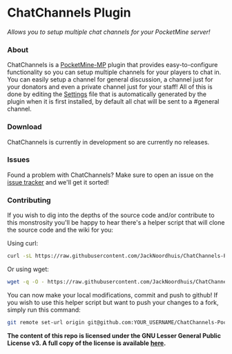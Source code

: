 ChatChannels Plugin
===============
_Allows you to setup multiple chat channels for your PocketMine server!_

### About

ChatChannels is a [PocketMine-MP](https://github.com/pmmp/PocketMine-MP) plugin that provides easy-to-configure
functionality so you can setup multiple channels for your players to chat in. You can easily setup a channel for
general discussion, a channel just for your donators and even a private channel just for your staff! All of this is
done by editing the [Settings](https://github.com/JackNoordhuis/ChatChannels/blob/master/resources/Settings.yml) file
that is automatically generated by the plugin when it is first installed, by default all chat will be sent to a
\#general channel.

<!--- ### Wiki

Cool, but how the heck do I set it up? Glad you asked! [Jump over to the wiki](https://github.com/JackNoordhuis/ChatChannels-PocketMine/wiki/Configuring)
and find out! --->

### Download

ChatChannels is currently in development so are currently no releases.

<!--- ChatChannels is currently in the ALPHA stage of releases so some things may not work as expected and there is no
guarantee the plugin won't suddenly stop working. If you would like to try out the plugin head over [to the releases](https://github.com/JackNoordhuis/ChatChannels-PocketMine/releases)
and grab the latest version compatible with your PocketMine server. --->

### Issues

Found a problem with ChatChannels? Make sure to open an issue on the [issue tracker](https://github.com/JackNoordhuis/ChatChannels-PocketMine/issues)
and we'll get it sorted!

### Contributing

If you wish to dig into the depths of the source code and/or contribute to this monstrosity you'll be happy to hear
there's a helper script that will clone the source code and the wiki for you:

Using curl:

```bash
curl -sL https://raw.githubusercontent.com/JackNoordhuis/ChatChannels-PocketMine/master/clone.sh | bash -s -
```

Or using wget:

```bash
wget -q -O - https://raw.githubusercontent.com/JackNoordhuis/ChatChannels-PocketMine/master/clone.sh | bash -s -
```

You can now make your local modifications, commit and push to github! If you wish to use this helper script but want to
push your changes to a fork, simply run this command:

```bash
git remote set-url origin git@github.com:YOUR_USERNAME/ChatChannels-PocketMine.git
```

<!--- If you're modifying the wiki, don't forget to `cd` into the wiki folder and `git init` before committing your changes
or nothing will happen due to the .gitignore being set to ignore this folder as it only exists locally for your
convenience. --->

__The content of this repo is licensed under the GNU Lesser General Public License v3. A full copy of the license is available [here](LICENSE).__